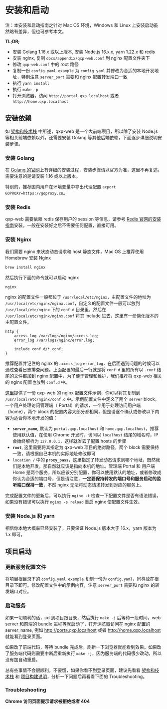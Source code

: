 # 安装和启动

注：本安装和启动指南之针对 Mac OS 环境，Windows 和 Linux 上安装启动虽然略有差异，但也可参考本文。

**TL;DR;**

- 安装 Golang 1.16.x 或以上版本, 安装 Node.js 16.x.x, yarn 1.22.x 和 redis
- 安装 nginx, 复制 `docs/appendix/qxp-web.conf` 到 nginx 配置文件夹下
- 修改 `qxp-web.conf` 中的 root 路径
- 复制一份 `config.yaml.example` 为 `config.yaml` 并修改为合适的本地开发地址，特别注意 `server_port` 需要和 nginx 配置转发端口一致
- 执行 `yarn install`
- 执行 `make -p`
- 打开浏览器，访问 `http://portal.qxp.localhost` 或者 `http://home.qxp.localhost`

## 安装依赖

如 [架构和技术栈](02-architecture.md) 中所述，qxp-web 是一个大前端项目，所以除了安装 Node.js 等相关前端依赖以外，还需要安装 Golang 等其他后端依赖，下面逐步详细说明安装步骤。

### 安装 Golang

在 [Golang 的官网](https://go.dev/dl/)上有详细的安装过程，安装步骤请以官方为准，这里不再复述。需要注意的是请安装 1.16 或以上版本。

特别的，推荐国内用户在环境变量中导出代理配置 `export GOPROXY=https://goproxy.cn`。

### 安装 Redis

qxp-web 需要依赖 redis 保存用户的 session 等信息，请参考 [Redis 官网的安装指南](https://redis.io/docs/getting-started/)安装。一般在安装好之后不需要任何配置，直接可用。

### 安装 Nginx

我们需要 nginx 来状态动态请求和 host 静态文件，Mac OS 上推荐使用 Homebrew 安装 Nginx

```bash
brew install nginx
```

然后执行下面的命令就可以启动 nginx

```bash
nginx
```

nginx 的配置文件一般都位于 `/usr/local/etc/nginx`，主配置文件的地址为 `/usr/local/etc/nginx/nginx.conf`，自定义的配置文件一般可以放到 `/usr/local/etc/nginx` 下的 `conf.d` 目录里，然后在 `/usr/local/etc/nginx/nginx.conf` 将其 include 进去，这里有一份简化版本的主配置文件。

```text
http {
    access_log /var/logs/nginx/access.log;
    error_log /var/logs/nginx/error.log;

    include conf.d/*.conf;
}
```

推荐配置并记住的 nginx 的 `access_log` `error_log`，在后面遇到问题的时候可以通过查看日志排查问题。上面配置的最后一行就是将 `conf.d` 里的所有以 `.conf` 结尾的文件都加到 nginx 配置中，为了便于管理和维护，我们推荐将 qxp-web 相关的 nginx 配置也放到 `conf.d` 中。

[这里](appendix/qxp-web.conf)提供了一份 qxp-web 的 nginx 配置文件示例，你可以将其复制到 `/usr/local/etc/nginx/conf.d` 中。示例配置文件中定义了两个 `server` block，一个用户处理访问管理端（ Portal）的请求，一个用于处理访问用户端（home），两个 block 的配置内容大部分都相同，但是请逐个确认或修改以下内容为适合你本地开发的值：

- **`server_name`**, 默认为 `portal.qxp.localhost` 和 `home.qxp.localhost`，推荐使用默认值，在使用 Chrome 开发时，访问以 `localhost` 结尾的域名时，IP 会始终解析为 `127.0.0.1`，这样就省去了配置 hosts 的步骤
- **`root`**, 这里需要将其指定为 qxp-web 项目的绝对路径，两个 block 需要保持一致，请根据自己本机的实际地址修改即可
- `location /` 中的 **`proxy_pass`**，这里指定了转发动态请求到哪个地址，既然我们是本地开发，那自然就应该是指向本机的地址。管理端 Portal 和 用户端 Home 是两个服务，所以应该分别配置，你可以使用默认的地址，或者修改成你认为合适的端口号，但是请注意，**一定要保持转发的端口号和服务启动的监听端口保持一致**，不然 nginx 无法将动态请求转发到对应的服务上。

完成配置文件的更新后，可以执行 `nginx -t` 检查一下配置文件是否有语法错误，如果没有错误可以执行 `nginx -s reload` 重启 nginx 使配置文件生效。

### 安装 Node.js 和 yarn

相信你本地大概率已经安装了，只要保证 Node.js 版本大于 16.x，yarn 版本为 1.x 即可。

## 项目启动

### 更新服务配置文件

将项目根目录下的 `config.yaml.example` 复制一份为 `config.yaml`，同样放在根目录下即可。修改配置文件中的示例内容，注意 `server_port` 需要和 nginx 的转发端口对应。

### 启动服务

如果一切顺利的话，cd 到项目跟目录，然后执行 `make -j` 后等待一段时间，web server 和前端的 bundle 进程等就启动了，打开浏览器访问在 nginx 配置的 server_name, 例如 http://porta.qxp.localhost 或者 http://home.qxp.localhost 就能看到登录页面。

如果改了前端代码，等待 bundle 完成后，刷新一下浏览器就能看到效果。如果改了服务端代码则需要中断后重新执行 `make -j`，因为服务端的代码很少改动，所以没有加自动重启。

总有些事情不会很顺利，不要慌，如果你看不到登录页面，建议先看看 [架构和技术栈](architecture.md) 和 [项目构建说明](04-build_instructions.md)，分析一下问题后再看看下面的 Troubleshooting。

### Troubleshooting

**Chrome 访问页面提示请求被拒绝或者 404**
